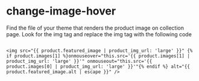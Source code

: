# change-image-hover
Find the file of your theme that renders the product image on collection page. 
Look for the img tag and replace the img tag with the following code

<code>
&lt;img src="{{ product.featured_image | product_img_url: 'large' }}" {% if product.images[1] %}onmouseover="this.src='{{ product.images[1] | product_img_url: 'large' }}'" onmouseout="this.src='{{ product.images[0] | product_img_url: 'large' }}'"{% endif %} alt="{{ product.featured_image.alt | escape }}" /&gt;
</code>
